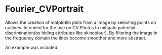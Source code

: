# Fourier_CVPortrait
Allows the creation of matplotlib plots from a image by selecting points on outlines. Intended for the use on CV Photos to mitigate potential discrimination(by hiding attributes like skincolour). By filtering the image in the frequency domain the lines become smoother and more abstract.

An example was included.
